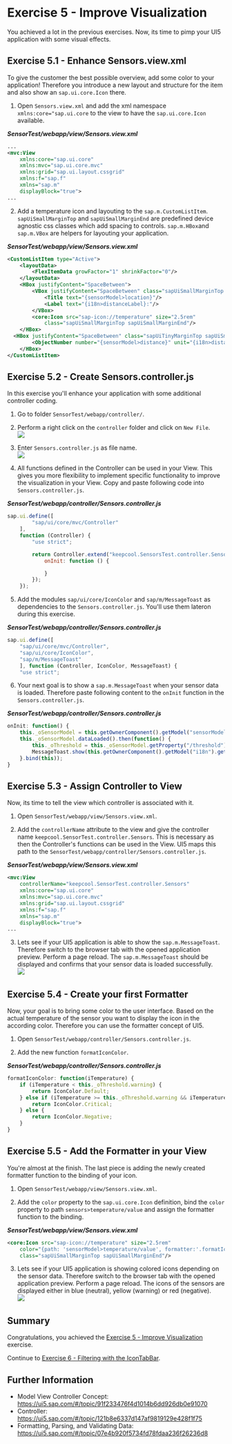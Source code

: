 # Exercise 5 - Improve Visualization

You achieved a lot in the previous exercises. Now, its time to pimp your UI5 application with some visual effects.

## Exercise 5.1 - Enhance Sensors.view.xml

To give the customer the best possible overview, add some color to your application! Therefore you introduce a new layout and structure for the item and also show an `sap.ui.core.Icon` there.

1. Open `Sensors.view.xml` and add the xml namespace `xmlns:core="sap.ui.core` to the view to have the `sap.ui.core.Icon` available.

***SensorTest/webapp/view/Sensors.view.xml***

````xml
...
<mvc:View
    xmlns:core="sap.ui.core"
    xmlns:mvc="sap.ui.core.mvc"
    xmlns:grid="sap.ui.layout.cssgrid"
    xmlns:f="sap.f"
    xmlns="sap.m"
    displayBlock="true">
...
````

2. Add a temperature icon and layouting to the `sap.m.CustomListItem`. `sapUiSmallMarginTop` and `sapUiSmallMarginEnd` are predefined device agnostic css classes which add spacing to controls. `sap.m.HBox`and `sap.m.VBox` are helpers for layouting your application.

***SensorTest/webapp/view/Sensors.view.xml***

````xml
<CustomListItem type="Active">
    <layoutData>
        <FlexItemData growFactor="1" shrinkFactor="0"/>
    </layoutData>
    <HBox justifyContent="SpaceBetween">
        <VBox justifyContent="SpaceBetween" class="sapUiSmallMarginTop sapUiSmallMarginBegin">
            <Title text="{sensorModel>location}"/>
            <Label text="{i18n>distanceLabel}:"/>
        </VBox>
        <core:Icon src="sap-icon://temperature" size="2.5rem"
            class="sapUiSmallMarginTop sapUiSmallMarginEnd"/>
    </HBox>
  <HBox justifyContent="SpaceBetween" class="sapUiTinyMarginTop sapUiSmallMarginBottom sapUiSmallMarginBeginEnd">
        <ObjectNumber number="{sensorModel>distance}" unit="{i18n>distanceUnit}"/>
    </HBox>
</CustomListItem>
````

## Exercise 5.2 - Create Sensors.controller.js

In this exercise you'll enhance your application with some additional controller coding. 

1. Go to folder `SensorTest/webapp/controller/`.

2. Perform a right click on the `controller` folder and click on `New File`.
<br>![](images/05_02_0010.png)

3. Enter `Sensors.controller.js` as file name.
<br>![](images/05_02_0020.png)

4. All functions defined in the Controller can be used in your View. This gives you more flexibility to implement specific functionality to improve the visualization in your View. Copy and paste following code into `Sensors.controller.js`.

***SensorTest/webapp/controller/Sensors.controller.js***

````js
sap.ui.define([
		"sap/ui/core/mvc/Controller"
	],
	function (Controller) {
		"use strict";

		return Controller.extend("keepcool.SensorsTest.controller.Sensors", {
			onInit: function () {

			}
		});
	});
````

5. Add the modules `sap/ui/core/IconColor` and `sap/m/MessageToast` as dependencies to the `Sensors.controller.js`. You'll use them lateron during this exercise.

***SensorTest/webapp/controller/Sensors.controller.js***

````js
sap.ui.define([
    "sap/ui/core/mvc/Controller",
    "sap/ui/core/IconColor",
    "sap/m/MessageToast"
    ], function (Controller, IconColor, MessageToast) {
    "use strict";
````

6. Your next goal is to show a `sap.m.MessageToast` when your sensor data is loaded. Therefore paste following content to the `onInit` function in the `Sensors.controller.js`.

***SensorTest/webapp/controller/Sensors.controller.js***

````js
onInit: function() {
    this._oSensorModel = this.getOwnerComponent().getModel("sensorModel");
    this._oSensorModel.dataLoaded().then(function() {
        this._oThreshold = this._oSensorModel.getProperty("/threshold");
        MessageToast.show(this.getOwnerComponent().getModel("i18n").getResourceBundle().getText("msgSensorDataLoaded"), { closeOnBrowserNavigation: false });
    }.bind(this));
}
```` 

## Exercise 5.3 - Assign Controller to View

Now, its time to tell the view which controller is associated with it. 

1. Open `SensorTest/webapp/view/Sensors.view.xml`.

2. Add the `controllerName` attribute to the view and give the controller name `keepcool.SensorTest.controller.Sensors`. This is necessary as then the Controller's functions can be used in the View. UI5 maps this path to the `SensorTest/webapp/controller/Sensors.controller.js`.

***SensorTest/webapp/view/Sensors.view.xml***

````xml
<mvc:View
    controllerName="keepcool.SensorTest.controller.Sensors"
    xmlns:core="sap.ui.core"
    xmlns:mvc="sap.ui.core.mvc"
    xmlns:grid="sap.ui.layout.cssgrid"
    xmlns:f="sap.f"
    xmlns="sap.m"
    displayBlock="true">
...
````

3. Lets see if your UI5 application is able to show the `sap.m.MessageToast`. Therefore switch to the browser tab with the opened application preview. Perform a page reload. The `sap.m.MessageToast` should be displayed and confirms that your sensor data is loaded successfully.
<br>![](images/05_03_0010.png)

## Exercise 5.4 - Create your first Formatter

Now, your goal is to bring some color to the user interface. Based on the actual temperature of the sensor you want to display the icon in the according color. Therefore you can use the formatter concept of UI5.

1. Open `SensorTest/webapp/controller/Sensors.controller.js`. 

2. Add the new function `formatIconColor`. 

***SensorTest/webapp/controller/Sensors.controller.js***

````js
formatIconColor: function(iTemperature) {
    if (iTemperature < this._oThreshold.warning) {
        return IconColor.Default;
    } else if (iTemperature >= this._oThreshold.warning && iTemperature < this._oThreshold.error) {
        return IconColor.Critical;
    } else {
        return IconColor.Negative;
    }
}
````

## Exercise 5.5 - Add the Formatter in your View


You're almost at the finish. The last piece is adding the newly created formatter function to the binding of your icon.

1. Open `SensorTest/webapp/view/Sensors.view.xml`. 

2. Add the `color` property to the `sap.ui.core.Icon` definition, bind the `color` property to path `sensors>temperature/value` and assign the formatter function to the binding.

***SensorTest/webapp/view/Sensors.view.xml***

````xml
<core:Icon src="sap-icon://temperature" size="2.5rem"
    color="{path: 'sensorModel>temperature/value', formatter:'.formatIconColor'}"
    class="sapUiSmallMarginTop sapUiSmallMarginEnd"/>
````

3. Lets see if your UI5 application is showing colored icons depending on the sensor data. Therefore switch to the browser tab with the opened application preview. Perform a page reload. The icons of the sensors are displayed either in blue (neutral), yellow (warning) or red (negative).
<br>![](images/05_05_0010.png)

## Summary

Congratulations, you achieved the [Exercise 5 - Improve Visualization](#xxercise-5---improve-visualization) exercise.

Continue to [Exercise 6 - Filtering with the IconTabBar](../ex6/README.md).

## Further Information

* Model View Controller Concept: https://ui5.sap.com/#/topic/91f233476f4d1014b6dd926db0e91070 
* Controller: https://ui5.sap.com/#/topic/121b8e6337d147af9819129e428f1f75
* Formatting, Parsing, and Validating Data: https://ui5.sap.com/#/topic/07e4b920f5734fd78fdaa236f26236d8
